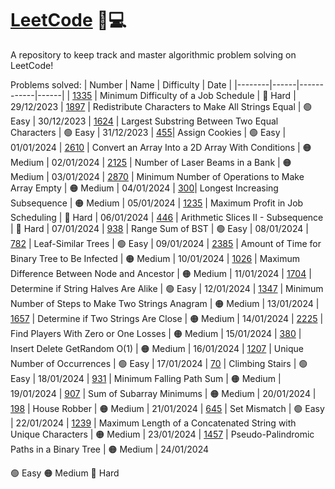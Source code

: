 # [LeetCode](https://leetcode.com/apayeras/) 🧠💻

A repository to keep track and master algorithmic problem solving on LeetCode!

Problems solved:
| Number | Name | Difficulty | Date |
|--------|------|------------|------|
| [1335](https://leetcode.com/problems/minimum-difficulty-of-a-job-schedule/description/) | Minimum Difficulty of a Job Schedule | 🔴 Hard | 29/12/2023
| [1897](https://leetcode.com/problems/redistribute-characters-to-make-all-strings-equal/description/) | Redistribute Characters to Make All Strings Equal | 🟢 Easy | 30/12/2023
| [1624](https://leetcode.com/problems/largest-substring-between-two-equal-characters/description) | Largest Substring Between Two Equal Characters | 🟢 Easy | 31/12/2023
| [455](https://leetcode.com/problems/assign-cookies/description/)| Assign Cookies | 🟢 Easy | 01/01/2024
| [2610](https://leetcode.com/problems/convert-an-array-into-a-2d-array-with-conditions/description/) | Convert an Array Into a 2D Array With Conditions | 🟠 Medium | 02/01/2024
| [2125](https://leetcode.com/problems/number-of-laser-beams-in-a-bank/description/) | Number of Laser Beams in a Bank | 🟠 Medium | 03/01/2024
| [2870](https://leetcode.com/problems/minimum-number-of-operations-to-make-array-empty/description/) | Minimum Number of Operations to Make Array Empty | 🟠 Medium | 04/01/2024
| [300](https://leetcode.com/problems/longest-increasing-subsequence/description/)| Longest Increasing Subsequence | 🟠 Medium | 05/01/2024
| [1235](https://leetcode.com/problems/maximum-profit-in-job-scheduling/description/) | Maximum Profit in Job Scheduling | 🔴 Hard | 06/01/2024
| [446](https://leetcode.com/problems/arithmetic-slices-ii-subsequence/description) | Arithmetic Slices II - Subsequence | 🔴 Hard | 07/01/2024
| [938](https://leetcode.com/problems/range-sum-of-bst/description/) | Range Sum of BST | 🟢 Easy | 08/01/2024
| [782](https://leetcode.com/problems/leaf-similar-trees/description/) | Leaf-Similar Trees | 🟢 Easy | 09/01/2024
| [2385](https://leetcode.com/problems/amount-of-time-for-binary-tree-to-be-infected/description) | Amount of Time for Binary Tree to Be Infected | 🟠 Medium | 10/01/2024
| [1026](https://leetcode.com/problems/maximum-difference-between-node-and-ancestor/description/) | Maximum Difference Between Node and Ancestor | 🟠 Medium | 11/01/2024
| [1704](https://leetcode.com/problems/determine-if-string-halves-are-alike/description/) | Determine if String Halves Are Alike | 🟢 Easy | 12/01/2024
| [1347](https://leetcode.com/problems/minimum-number-of-steps-to-make-two-strings-anagram/description/) | Minimum Number of Steps to Make Two Strings Anagram | 🟠 Medium | 13/01/2024
| [1657](https://leetcode.com/problems/determine-if-two-strings-are-close/description/) | Determine if Two Strings Are Close | 🟠 Medium | 14/01/2024
| [2225](https://leetcode.com/problems/find-players-with-zero-or-one-losses/description/) | Find Players With Zero or One Losses | 🟠 Medium | 15/01/2024
| [380](https://leetcode.com/problems/insert-delete-getrandom-o1/description/) | Insert Delete GetRandom O(1) | 🟠 Medium | 16/01/2024
| [1207](https://leetcode.com/problems/unique-number-of-occurrences/description/) | Unique Number of Occurrences | 🟢 Easy | 17/01/2024
| [70](https://leetcode.com/problems/climbing-stairs/description/) | Climbing Stairs | 🟢 Easy | 18/01/2024
| [931](https://leetcode.com/problems/minimum-falling-path-sum/description/) | Minimum Falling Path Sum | 🟠 Medium | 19/01/2024
| [907](https://leetcode.com/problems/sum-of-subarray-minimums/description/) | Sum of Subarray Minimums | 🟠 Medium | 20/01/2024
| [198](https://leetcode.com/problems/house-robber/description/) | House Robber | 🟠 Medium | 21/01/2024
| [645](https://leetcode.com/problems/set-mismatch/description) | Set Mismatch | 🟢 Easy | 22/01/2024
| [1239](https://leetcode.com/problems/maximum-length-of-a-concatenated-string-with-unique-characters/description/) | Maximum Length of a Concatenated String with Unique Characters | 🟠 Medium | 23/01/2024
| [1457](https://leetcode.com/problems/pseudo-palindromic-paths-in-a-binary-tree/description/) | Pseudo-Palindromic Paths in a Binary Tree | 🟠 Medium | 24/01/2024

🟢 Easy
🟠 Medium
🔴 Hard

